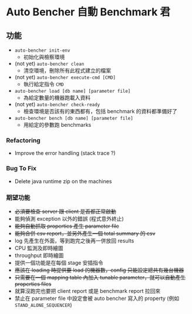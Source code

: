 # Auto Bencher 自動 Benchmark 君

## 功能

- `auto-bencher init-env`
    - 初始化與檢察環境
- (not yet) `auto-bencher clean`
    - 清空環境，刪除所有此程式建立的檔案
- (not yet) `auto-bencher execute-cmd [CMD]`
    - 執行給定指令 `CMD`
- `auto-bencher load [db name] [parameter file]`
    - 為給定數量的機器跑載入資料
- (not yet) `auto-bencher check-ready`
    - 檢查環境是否該有的東西都有，包括 benchmark 的資料都準備好了
- `auto-bencher bench [db name] [parameter file]`
    - 用給定的參數跑 benchmarks

### Refactoring

- Improve the error handling (stack trace ?)

### Bug To Fix

- Delete java runtime zip on the machines

### 期望功能

- ~~必須要檢查 server 跟 client 是否都正常啟動~~
- 能夠偵測 exception 以外的錯誤 (程式意外終止)
- ~~能夠自動抓取 properties 產生 parameter file~~
- ~~能夠合併 csv report，並另外產生一個 total summary 的 csv~~
- log 先產生在外面，等到跑完之後再一併放回 results
- CPU 監測及即時繪圖
- throughput 即時繪圖
- 提供一個功能是在每個 stage 安插指令
- ~~應該在 loading 時提供要 load 的機器數，config 只能設定總共有幾台機器~~
- ~~只需要在一個 mapping table 內加入 tunable parameter，就可以自動產生 properties files~~
- 就算沒跑完也要把 client report 或是 benchmark report 拉回來
- 禁止在 parameter file 中設定會被 auto bencher 寫入的 property (例如 `STAND_ALONE_SEQUENCER`)
